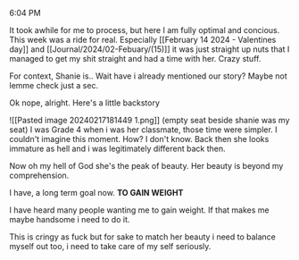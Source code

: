 
6:04 PM

It took awhile for me to process, but here I am fully optimal and concious. This week was a ride for real. Especially [[February 14 2024 - Valentines day]] and [[Journal/2024/02-Febuary/(15)]] it was just straight up nuts that I managed to get my shit straight and had a time with her. Crazy stuff.

For context, Shanie is.. Wait have i already mentioned our story? Maybe not lemme check just a sec.

Ok nope, alright. Here's a little backstory

![[Pasted image 20240217181449 1.png]]
(empty seat beside shanie was my seat)
I was Grade 4 when i was her classmate, those time were simpler. I couldn't imagine this moment. How? I don't know. Back then she looks immature as hell and i was legitimately different back then.

Now oh my hell of God she's the peak of beauty. Her beauty is beyond my comprehension.

I have, a long term goal now. **TO GAIN WEIGHT** 

I have heard many people wanting me to gain weight. If that makes me maybe handsome i need to do it. 

This is cringy as fuck but for sake to match her beauty i need to balance myself out too, i need to take care of my self seriously. 